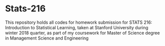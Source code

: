 # Stats-216
This repository holds all codes for homework submission for STATS 216: Introduction to Statistical Learning, taken at Stanford University during winter 2018 quarter, as part of my coursework for Master of Science degree in Management Science and Engineering 
